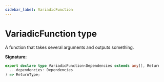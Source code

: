 ```yaml
---
sidebar_label: VariadicFunction
---
```


# VariadicFunction type

A function that takes several arguments and outputs something.

**Signature:**

```typescript
export declare type VariadicFunction<Dependencies extends any[], ReturnType> = (
  ...dependencies: Dependencies
) => ReturnType;
```

